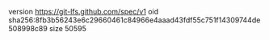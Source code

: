 version https://git-lfs.github.com/spec/v1
oid sha256:8fb3b56243e6c29660461c84966e4aaad43fdf55c751f14309744de508998c89
size 50595
